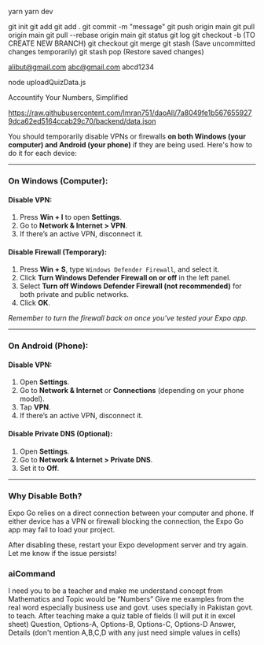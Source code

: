 yarn
yarn dev

git init
git add <file>
git add .
git commit -m "message"
git push origin main
git pull origin main
git pull --rebase origin main
git status
git log
git checkout -b <branch-name> (TO CREATE NEW BRANCH)
git checkout <branch-name>
git merge <branch-name>
git stash (Save uncommitted changes temporarily)
git stash pop (Restore saved changes)

alibut@gmail.com
abc@gmail.com
abcd1234

node uploadQuizData.js

Accountify
Your Numbers, Simplified

https://raw.githubusercontent.com/Imran751/daoAll/7a8049fe1b5676559279dca62ed5164ccab29c70/backend/data.json



You should temporarily disable VPNs or firewalls **on both Windows (your computer) and Android (your phone)** if they are being used. Here's how to do it for each device:

---

### **On Windows (Computer):**

#### **Disable VPN:**
1. Press **Win + I** to open **Settings**.
2. Go to **Network & Internet > VPN**.
3. If there’s an active VPN, disconnect it.

#### **Disable Firewall (Temporary):**
1. Press **Win + S**, type `Windows Defender Firewall`, and select it.
2. Click **Turn Windows Defender Firewall on or off** in the left panel.
3. Select **Turn off Windows Defender Firewall (not recommended)** for both private and public networks.
4. Click **OK**.

*Remember to turn the firewall back on once you’ve tested your Expo app.*

---

### **On Android (Phone):**

#### **Disable VPN:**
1. Open **Settings**.
2. Go to **Network & Internet** or **Connections** (depending on your phone model).
3. Tap **VPN**.
4. If there’s an active VPN, disconnect it.

#### **Disable Private DNS (Optional):**
1. Open **Settings**.
2. Go to **Network & Internet > Private DNS**.
3. Set it to **Off**.

---

### Why Disable Both?  
Expo Go relies on a direct connection between your computer and phone. If either device has a VPN or firewall blocking the connection, the Expo Go app may fail to load your project.

After disabling these, restart your Expo development server and try again. Let me know if the issue persists!

### aiCommand
I need you to be a teacher and make me understand concept from 
Mathematics 
and 
Topic would be 
“Numbers”
Give me examples from the real word especially business use and govt. uses specially in Pakistan govt. to teach. After teaching make a quiz table of fields (I will put it in excel sheet)
Question, Options-A, Options-B, Options-C, Options-D Answer, Details (don't mention A,B,C,D with any just need simple values in cells)
